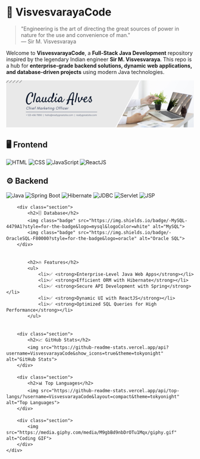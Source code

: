 <!DOCTYPE html>
<html lang="en">
<head>
    <meta charset="UTF-8">
    <meta name="viewport" content="width=device-width, initial-scale=1.0">
  

</head>
<body>
    <div class="container">
        <h1>🚀 VisvesvarayaCode</h1>
        <blockquote>
            <p>"Engineering is the art of directing the great sources of power in nature for the use and convenience of man."<br>
            — Sir M. Visvesvaraya</p>
        </blockquote>
        <p>Welcome to <strong>VisvesvarayaCode</strong>, a <strong>Full-Stack Java Development</strong> repository inspired by the legendary Indian engineer <strong>Sir M. Visvesvaraya</strong>. This repo is a hub for <strong>enterprise-grade backend solutions, dynamic web applications, and database-driven projects</strong> using modern Java technologies.</p>
        <img src="https://github.com/VisvesvarayaCode/VisvesvarayaCode/blob/main/cover.png" alt="Cover Image">
         <h2>🖥️ Frontend</h2>
          <img class="badge" src="https://img.shields.io/badge/-HTML5-E34F26?style=for-the-badge&logo=html5&logoColor=white" alt="HTML">
            <img class="badge" src="https://img.shields.io/badge/-CSS3-1572B6?style=for-the-badge&logo=css3" alt="CSS">
            <img class="badge" src="https://img.shields.io/badge/-JavaScript-F7DF1E?style=for-the-badge&logo=javascript&logoColor=black" alt="JavaScript">
            <img class="badge" src="https://img.shields.io/badge/-React-61DAFB?style=for-the-badge&logo=react&logoColor=black" alt="ReactJS">
        <div class="section">
            <h2>⚙️ Backend</h2>
            <img class="badge" src="https://img.shields.io/badge/-Java-007396?style=for-the-badge&logo=java" alt="Java">
            <img class="badge" src="https://img.shields.io/badge/-Spring%20Boot-6DB43F?style=for-the-badge&logo=spring" alt="Spring Boot">
            <img class="badge" src="https://img.shields.io/badge/-Hibernate-59666C?style=for-the-badge&logo=hibernate" alt="Hibernate">
            <img class="badge" src="https://img.shields.io/badge/-JDBC-003366?style=for-the-badge&logo=oracle" alt="JDBC">
            <img class="badge" src="https://img.shields.io/badge/-Servlet-FF7800?style=for-the-badge" alt="Servlet">
            <img class="badge" src="https://img.shields.io/badge/-JSP-007396?style=for-the-badge" alt="JSP">
        </div>

        <div class="section">
            <h2>🗄️ Database</h2>
            <img class="badge" src="https://img.shields.io/badge/-MySQL-4479A1?style=for-the-badge&logo=mysql&logoColor=white" alt="MySQL">
            <img class="badge" src="https://img.shields.io/badge/-OracleSQL-F80000?style=for-the-badge&logo=oracle" alt="Oracle SQL">
        </div>


            <h2>🔥 Features</h2>
            <ul>
                <li>✅ <strong>Enterprise-Level Java Web Apps</strong></li>
                <li>✅ <strong>Efficient ORM with Hibernate</strong></li>
                <li>✅ <strong>Secure API Development with Spring</strong></li>
                <li>✅ <strong>Dynamic UI with ReactJS</strong></li>
                <li>✅ <strong>Optimized SQL Queries for High Performance</strong></li>
            </ul>
       

        <div class="section">
            <h2>📈 GitHub Stats</h2>
            <img src="https://github-readme-stats.vercel.app/api?username=VisvesvarayaCode&show_icons=true&theme=tokyonight" alt="GitHub Stats">
        </div>

        <div class="section">
            <h2>📊 Top Languages</h2>
            <img src="https://github-readme-stats.vercel.app/api/top-langs/?username=VisvesvarayaCode&layout=compact&theme=tokyonight" alt="Top Languages">
        </div>

        <div class="section">
            <img src="https://media.giphy.com/media/M9gbBd9nbDrOTu1Mqx/giphy.gif" alt="Coding GIF">
        </div>
    </div>
</body>
</html>

